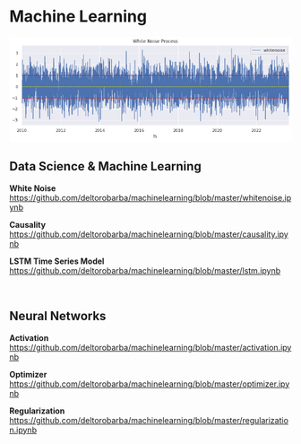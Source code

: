 # Machine Learning

<img src="https://raw.githubusercontent.com/deltorobarba/repo/master/whitenoise.png" alt="White Noise">

## Data Science & Machine Learning

<b>White Noise</b><br>
https://github.com/deltorobarba/machinelearning/blob/master/whitenoise.ipynb

<b>Causality</b><br>
https://github.com/deltorobarba/machinelearning/blob/master/causality.ipynb

<b>LSTM Time Series Model</b><br>
https://github.com/deltorobarba/machinelearning/blob/master/lstm.ipynb

<br>

## Neural Networks

<b>Activation</b><br>
https://github.com/deltorobarba/machinelearning/blob/master/activation.ipynb

<b>Optimizer</b><br>
https://github.com/deltorobarba/machinelearning/blob/master/optimizer.ipynb

<b>Regularization</b><br>
https://github.com/deltorobarba/machinelearning/blob/master/regularization.ipynb
